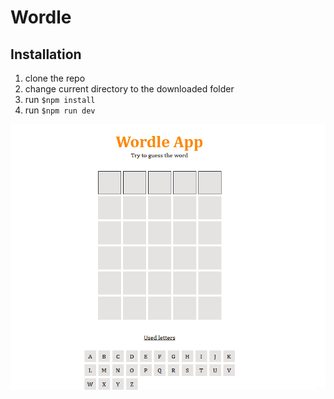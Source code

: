 # Wordle

## Installation

1. clone the repo
2. change current directory to the downloaded folder
3. run `$npm install`
4. run `$npm run dev`

![Wordle Gif](https://raw.githubusercontent.com/HladenRazum/wordle-react/master/src/assets/wordle.gif)
